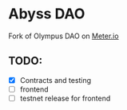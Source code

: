 # Abyss DAO

Fork of Olympus DAO on [Meter.io](meter.io)

## TODO:

- [x] Contracts and testing
- [ ] frontend
- [ ] testnet release for frontend